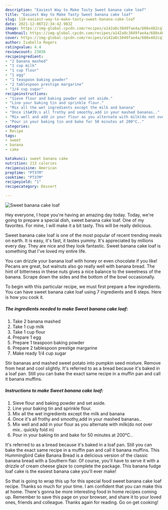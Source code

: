 ```yaml
---
description: "Easiest Way to Make Tasty Sweet banana cake loaf"
title: "Easiest Way to Make Tasty Sweet banana cake loaf"
slug: 118-easiest-way-to-make-tasty-sweet-banana-cake-loaf
date: 2021-12-06T22:34:42.983Z
image: https://img-global.cpcdn.com/recipes/a142a8c3849fae4a/680x482cq70/sweet-banana-cake-loaf-recipe-main-photo.jpg
thumbnail: https://img-global.cpcdn.com/recipes/a142a8c3849fae4a/680x482cq70/sweet-banana-cake-loaf-recipe-main-photo.jpg
cover: https://img-global.cpcdn.com/recipes/a142a8c3849fae4a/680x482cq70/sweet-banana-cake-loaf-recipe-main-photo.jpg
author: Isabella Rogers
ratingvalue: 4.4
reviewcount: 23836
recipeingredient:
- "2 banana mashed"
- "1 cup milk"
- "1 cup flour"
- "1 egg"
- "1 teaspoon baking powder"
- "2 tablespoon prestige margarine"
- "1/4 cup sugar"
recipeinstructions:
- "Sieve flour and baking powder and set aside."
- "Line your baking tin and sprinkle flour."
- "Mix all the wet ingredients except the milk and banana"
- "Once it&#39;s all frothy and smoothy,add in your mashed bananas.."
- "Mix well and add in your flour as you alternate with milk(do not over mix.. quickly fold in)"
- "Pour in your baking tin and bake for 50 minutes at 200°C.."
categories:
- Recipe
tags:
- sweet
- banana
- cake

katakunci: sweet banana cake 
nutrition: 213 calories
recipecuisine: American
preptime: "PT37M"
cooktime: "PT37M"
recipeyield: "1"
recipecategory: Dessert

---
```



![Sweet banana cake loaf](https://img-global.cpcdn.com/recipes/a142a8c3849fae4a/680x482cq70/sweet-banana-cake-loaf-recipe-main-photo.jpg)

Hey everyone, I hope you're having an amazing day today. Today, we're going to prepare a special dish, sweet banana cake loaf. One of my favorites. For mine, I will make it a bit tasty. This will be really delicious.

Sweet banana cake loaf is one of the most popular of recent trending meals on earth. It is easy, it's fast, it tastes yummy. It's appreciated by millions every day. They are nice and they look fantastic. Sweet banana cake loaf is something that I've loved my entire life.

You can drizzle your banana loaf with honey or even chocolate if you like! Pecans are great, but walnuts also go really well with banana bread. The hint of bitterness in these nuts gives a nice balance to the sweetness of the banana. Scrape down the sides and the bottom of the bowl occasionally.


To begin with this particular recipe, we must first prepare a few ingredients. You can have sweet banana cake loaf using 7 ingredients and 6 steps. Here is how you cook it.

<!--inarticleads1-->

##### The ingredients needed to make Sweet banana cake loaf:

1. Take 2 banana mashed
1. Take 1 cup milk
1. Take 1 cup flour
1. Prepare 1 egg
1. Prepare 1 teaspoon baking powder
1. Prepare 2 tablespoon prestige margarine
1. Make ready 1/4 cup sugar


Stir bananas and mashed sweet potato into pumpkin seed mixture. Remove from heat and cool slightly. It&#39;s referred to as a bread because it&#39;s baked in a loaf pan. Still you can bake the exact same recipe in a muffin pan and call it banana muffins. 

<!--inarticleads2-->

##### Instructions to make Sweet banana cake loaf:

1. Sieve flour and baking powder and set aside.
1. Line your baking tin and sprinkle flour.
1. Mix all the wet ingredients except the milk and banana
1. Once it&#39;s all frothy and smoothy,add in your mashed bananas..
1. Mix well and add in your flour as you alternate with milk(do not over mix.. quickly fold in)
1. Pour in your baking tin and bake for 50 minutes at 200°C..


It&#39;s referred to as a bread because it&#39;s baked in a loaf pan. Still you can bake the exact same recipe in a muffin pan and call it banana muffins. This Hummingbird Cake Banana Bread is a delicious version of the classic banana bread with a Southern flair. Of course, you&#39;ll have to serve it with a drizzle of cream cheese glaze to complete the package. This banana fudge loaf cake is the easiest banana cake you&#39;ll ever make! 

So that is going to wrap this up for this special food sweet banana cake loaf recipe. Thanks so much for your time. I am confident that you can make this at home. There's gonna be more interesting food in home recipes coming up. Remember to save this page on your browser, and share it to your loved ones, friends and colleague. Thanks again for reading. Go on get cooking!
